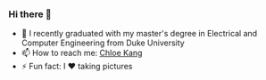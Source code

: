 ### Hi there 👋


- 🌱 I recently graduated with my master's degree in Electrical and Computer Engineering from Duke University
- 📫 How to reach me: [Chloe Kang](https://www.linkedin.com/in/chloe-kang53/)
- ⚡ Fun fact: I ❤️ taking pictures
